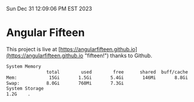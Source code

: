 Sun Dec 31 12:09:06 PM EST 2023

# Angular Fifteen


This project is live at [https://angularfifteen.github.io](https://angularfifteen.github.io "fifteen!") thanks to Github.

```bash
System Memory
               total        used        free      shared  buff/cache   available
Mem:            15Gi       1.5Gi       5.4Gi       146Mi       8.8Gi        13Gi
Swap:          8.0Gi       760Mi       7.3Gi
System Storage
1.2G	.
```
```bash

